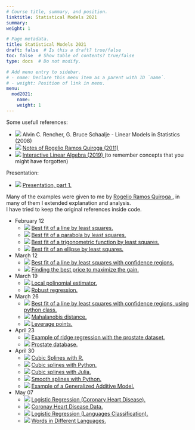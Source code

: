 ```yaml
---
# Course title, summary, and position.
linktitle: Statistical Models 2021
summary:
weight: 1

# Page metadata.
title: Statistical Models 2021
draft: false  # Is this a draft? true/false
toc: false  # Show table of contents? true/false
type: docs  # Do not modify.

# Add menu entry to sidebar.
# - name: Declare this menu item as a parent with ID `name`.
# - weight: Position of link in menu.
menu:
  mod2021:
    name:
    weight: 1
---
```


Some usefull references:

<ul>
  <li>
    <span class="inline-svg"> <img src="book.svg"/>
      Alvin C. Rencher, G. Bruce Schaalje - Linear Models in Statistics (2008)
    </span>
  </li>
  <li>
    <span class="inline-svg"> <img src="book.svg"/>
      <a href="Notas_Rogelio(2011).pdf">
        Notes of Rogelio Ramos Quiroga (2011)
      </a>
    </span>
  </li>
  <li>
    <span class="inline-svg"> <img src="book.svg"/>
      <a href="https://textbooks.math.gatech.edu/ila/">
        Interactive Linear Algebra (2019)
      </a> (to remember concepts that you might have forgotten)
    </span>
  </li>
</ul>

Presentation:

<ul>
  <li>
    <span class="inline-svg"> <img src="tv.svg"/>
      <a href="Stat_Mod_part_1.pdf">
        Presentation, part 1.
      </a>
    </span>
  </li>
</ul>

Many of the examples were given to me by
<a
  href="https://www.cimat.mx/es/Rogelio_Ramos_Quiroga"
  target="_blank">
   Rogelio Ramos Quiroga
</a>, in many of them I extended explanation and analysis. <br>
I have tried to keep the original references inside code.

<ul>
  <li>
    February 12
    <ul>
      <li>
	      <span class="inline-svg"> <img src="python-logo.svg"/>
          <a href="1_best_fit_line.py">
            Best fit of a line by least squares.
          </a>
	      </span>
      </li>
      <li>
	      <span class="inline-svg"> <img src="python-logo.svg"/>
          <a href="2_best_fit_parabola.py">
            Best fit of a parabola by least squares.
          </a>
	      </span>
      </li>
      <li>
	      <span class="inline-svg"> <img src="python-logo.svg"/>
          <a href="3_best_fit_trigonometric_function.py">
            Best fit of a trigonometric function by least squares.
          </a>
	      </span>
      </li>
      <li>
	      <span class="inline-svg"> <img src="python-logo.svg"/>
          <a href="4_best_fit_ellipse.py">
            Best fit of an ellipse by least squares.
          </a>
	      </span>
      </li>
    </ul>
  </li>
  <li>
    March 12
    <ul>
      <li>
	      <span class="inline-svg"> <img src="python-logo.svg"/>
          <a href="5_best_fit_line_2.py">
            Best fit of a line by least squares with confidence regions.
          </a>
	      </span>
      </li>
      <li>
	      <span class="inline-svg"> <img src="python-logo.svg"/>
          <a href="9_maximizing_ gain_problem.py">
            Finding the best price to maximize the gain.
          </a>
	      </span>
      </li>
    </ul>
  </li>
  <li>
    March 19
    <ul>
      <li>
	      <span class="inline-svg"> <img src="python-logo.svg"/>
          <a href="11_local_poly_regression.py">
            Local polinomial estimator.
          </a>
	      </span>
      </li>
      <li>
	      <span class="inline-svg"> <img src="python-logo.svg"/>
          <a href="12_robust_regression.py">
            Robust regression.
          </a>
	      </span>
      </li>
    </ul>
  </li>
  <li>
    March 26
    <ul>
      <li>
	      <span class="inline-svg"> <img src="python-logo.svg"/>
          <a href="5_best_fit_line_2_with_objects.py">
            Best fit of a line by least squares with confidence regions, using python class.
          </a>
	      </span>
      </li>
      <li>
	      <span class="inline-svg"> <img src="python-logo.svg"/>
          <a href="6_Mahalanobis_distance.py">
            Mahalanobis distance.
          </a>
	      </span>
      </li>
      <li>
	      <span class="inline-svg"> <img src="python-logo.svg"/>
          <a href="7_leverage_points.py">
            Leverage points.
          </a>
	      </span>
      </li>
    </ul>
  </li>
  <li>
    April 23
    <ul>
      <li>
	      <span class="inline-svg"> <img src="python-logo.svg"/>
          <a href="16_ridge_regression.py">
            Example of ridge regression with the prostate dataset.
          </a>
	      </span>
      </li>
      <li>
	      <span class="inline-svg"> <img src="database.svg"/>
          <a href="prostate_dataset.txt">
            Prostate database.
          </a>
	      </span>
      </li>
    </ul>
  </li>
  <li>
    April 30
    <ul>
      <li>
	      <span class="inline-svg"> <img src="R_logo.svg"/>
          <a href="10_splines.pdf">
            Cubic Splines with R.
          </a>
	      </span>
      </li>
      <li>
	      <span class="inline-svg"> <img src="Python-logo.svg"/>
          <a href="10_splines.py">
            Cubic splines with Python.
          </a>
	      </span>
      </li>
      <li>
	      <span class="inline-svg"> <img src="julia-dots.svg"/>
          <a href="10_splines.jl">
            Cubic splines with Julia.
          </a>
	      </span>
      </li>
      <li>
        <span class="inline-svg"> <img src="Python-logo.svg"/>
          <a href="13_smooth_splines.py">
            Smooth splines with Python.
          </a>
        </span>
      </li>
      <li>
	      <span class="inline-svg"> <img src="Python-logo.svg"/>
          <a href="15_gam_example_wage.py">
            Example of a Generalized Additive Model.
          </a>
	      </span>
      </li>
    </ul>
  </li>
  <li>
    May 07
    <ul>
      <li>
	      <span class="inline-svg"> <img src="Python-logo.svg"/>
          <a href="17_logistic_regression_heart_disease.py">
            Logistic Regression (Coronary Heart Disease).
          </a>
	      </span>
      </li>
      <li>
	      <span class="inline-svg"> <img src="database.svg"/>
          <a href="Heart_Disease_vs_Age.csv">
            Coronay Heart Disease Data.
          </a>
	      </span>
      </li>
      <li>
	      <span class="inline-svg"> <img src="Python-logo.svg"/>
          <a href="19_logistic_regression_languages_classification.py">
            Logistic Regression (Languages Classification).
          </a>
	      </span>
      </li>
      <li>
	      <span class="inline-svg"> <img src="database.svg"/>
          <a href="words_languages.csv">
            Words in Different Languages.
          </a>
	      </span>
      </li>
    </ul>
  </li>
</ul>
